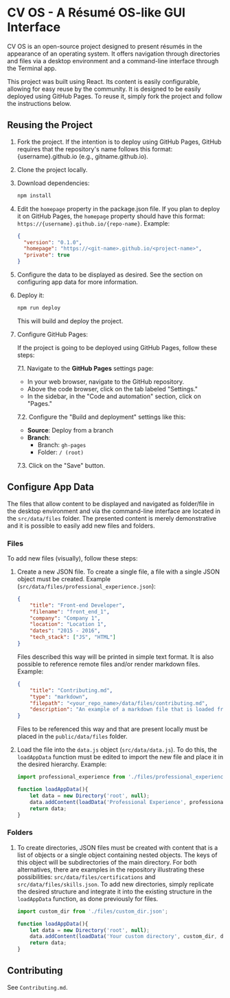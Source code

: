 # CV OS - A Résumé OS-like GUI Interface

CV OS is an open-source project designed to present résumés in the appearance of an operating system. It offers navigation through directories and files via a desktop environment and a command-line interface through the Terminal app.

This project was built using React. Its content is easily configurable, allowing for easy reuse by the community. It is designed to be easily deployed using GitHub Pages. To reuse it, simply fork the project and follow the instructions below.

## Reusing the Project

1. Fork the project. If the intention is to deploy using GitHub Pages, GitHub requires that the repository's name follows this format: {username}.github.io (e.g., gitname.github.io).

2. Clone the project locally.

3. Download dependencies:

    ```sh
    npm install
    ```

4. Edit the `homepage` property in the package.json file. If you plan to deploy it on GitHub Pages, the `homepage` property should have this format: `https://{username}.github.io/{repo-name}`. Example:

    ```json
    {
      "version": "0.1.0",
      "homepage": "https://<git-name>.github.io/<project-name>",
      "private": true
    }
    ```

5. Configure the data to be displayed as desired. See the section on configuring app data for more information.

6. Deploy it:

    ```sh
    npm run deploy
    ```

    This will build and deploy the project.

7. Configure GitHub Pages:

    If the project is going to be deployed using GitHub Pages, follow these steps:

    7.1. Navigate to the **GitHub Pages** settings page:
    - In your web browser, navigate to the GitHub repository.
    - Above the code browser, click on the tab labeled "Settings."
    - In the sidebar, in the "Code and automation" section, click on "Pages."

    7.2. Configure the "Build and deployment" settings like this:
    - **Source**: Deploy from a branch
    - **Branch**: 
        - Branch: `gh-pages`
        - Folder: `/ (root)`

    7.3. Click on the "Save" button.

## Configure App Data

The files that allow content to be displayed and navigated as folder/file in the desktop environment and via the command-line interface are located in the `src/data/files` folder. The presented content is merely demonstrative and it is possible to easily add new files and folders.

### Files

To add new files (visually), follow these steps:

1. Create a new JSON file. To create a single file, a file with a single JSON object must be created. Example (`src/data/files/professional_experience.json`):

    ```json
    {
        "title": "Front-end Developer", 
        "filename": "front_end_1", 
        "company": "Company 1", 
        "location": "Location 1",
        "dates": "2015 - 2016",
        "tech_stack": ["JS", "HTML"]
    }
    ```

    Files described this way will be printed in simple text format. It is also possible to reference remote files and/or render markdown files. Example:

    ```json
    {
        "title": "Contributing.md",
        "type": "markdown",
        "filepath": "<your_repo_name>/data/files/contributing.md", 
        "description": "An example of a markdown file that is loaded from /data/files/contributing.md"
    }
    ```

    Files to be referenced this way and that are present locally must be placed in the `public/data/files` folder.

2. Load the file into the `data.js` object (`src/data/data.js`). To do this, the `loadAppData` function must be edited to import the new file and place it in the desired hierarchy. Example:

    ```javascript
    import professional_experience from './files/professional_experience.json';

    function loadAppData(){
        let data = new Directory('root', null);
        data.addContent(loadData('Professional Experience', professional_experience, data));
        return data;
    }
    ```

### Folders

1. To create directories, JSON files must be created with content that is a list of objects or a single object containing nested objects. The keys of this object will be subdirectories of the main directory. For both alternatives, there are examples in the repository illustrating these possibilities: `src/data/files/certifications` and `src/data/files/skills.json`. To add new directories, simply replicate the desired structure and integrate it into the existing structure in the `loadAppData` function, as done previously for files.

    ```javascript
    import custom_dir from './files/custom_dir.json';

    function loadAppData(){
        let data = new Directory('root', null);
        data.addContent(loadData('Your custom directory', custom_dir, data));
        return data;
    }
    ```

## Contributing

See `Contributing.md`.
